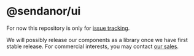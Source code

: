 # @sendanor/ui

For now this repository is only for [issue tracking](https://github.com/sendanor/ui/issues).

We will possibly release our components as a library once we have first stable release. For commercial interests, you may contact [our sales](mailto:info@sendanor.fi).
